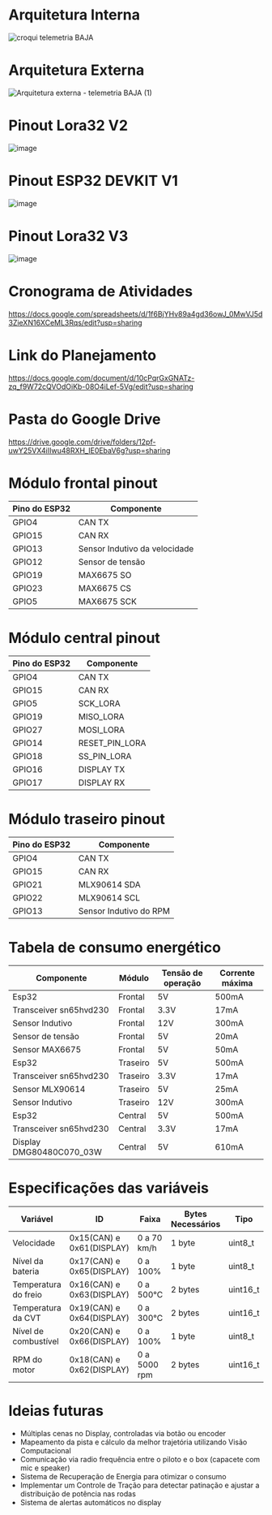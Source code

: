 # Arquitetura Interna
![croqui telemetria BAJA](https://github.com/user-attachments/assets/2d39a95c-3ffb-498f-b455-7dad052f3d03)

# Arquitetura Externa
![Arquitetura externa - telemetria BAJA (1)](https://github.com/user-attachments/assets/0eabbcf2-508f-4049-9948-e3a62e71c3a5)

# Pinout Lora32 V2
![image](https://github.com/user-attachments/assets/a2757a7a-5f3b-4c13-9c52-783dc83b022d)

# Pinout ESP32 DEVKIT V1
![image](https://github.com/user-attachments/assets/86cefb8a-a655-4f22-8672-2a8caeacce06)

# Pinout Lora32 V3
![image](https://github.com/user-attachments/assets/965c292c-7f8e-433a-bdf4-9f70098de5db)

# Cronograma de Atividades
https://docs.google.com/spreadsheets/d/1f6BjYHv89a4gd36owJ_0MwVJ5d3ZieXN16XCeML3Rqs/edit?usp=sharing

# Link do Planejamento
https://docs.google.com/document/d/10cPqrGxGNATz-zq_f9W72cQVOdOiKb-08O4iLef-5Vg/edit?usp=sharing

# Pasta do Google Drive
https://drive.google.com/drive/folders/12pf-uwY25VX4iIIwu48RXH_IE0EbaV6g?usp=sharing
  
# Módulo frontal pinout  
| Pino do ESP32  | Componente |
| ------------- | ------------- |
| GPIO4  | CAN TX  |
| GPIO15  | CAN RX  |
| GPIO13  | Sensor Indutivo da velocidade |
| GPIO12  | Sensor de tensão  |
| GPIO19  | MAX6675 SO |
| GPIO23  | MAX6675 CS  |
| GPIO5  | MAX6675 SCK  |

# Módulo central pinout  
| Pino do ESP32  | Componente |
| ------------- | ------------- |
| GPIO4  | CAN TX  |
| GPIO15  | CAN RX  |
| GPIO5  | SCK_LORA  |
| GPIO19  | MISO_LORA  |
| GPIO27  | MOSI_LORA  |
| GPIO14  | RESET_PIN_LORA  |
| GPIO18  | SS_PIN_LORA  |
| GPIO16  | DISPLAY TX  |
| GPIO17  | DISPLAY RX  |

# Módulo traseiro pinout  
| Pino do ESP32  | Componente |
| ------------- | ------------- |
| GPIO4  | CAN TX  |
| GPIO15  | CAN RX  |
| GPIO21  | MLX90614 SDA|
| GPIO22  |  MLX90614 SCL |
| GPIO13  | Sensor Indutivo do RPM |

# Tabela de consumo energético 
| Componente | Módulo | Tensão de operação | Corrente máxima |
| ------------- | ------------- | ------------- | ------------- |
| Esp32 | Frontal | 5V | 500mA|
| Transceiver sn65hvd230 | Frontal | 3.3V | 17mA|
| Sensor Indutivo | Frontal | 12V | 300mA |
| Sensor de tensão | Frontal | 5V | 20mA |
| Sensor MAX6675 | Frontal | 5V | 50mA |
| Esp32 | Traseiro | 5V | 500mA|
| Transceiver sn65hvd230 | Traseiro | 3.3V | 17mA|
| Sensor MLX90614 | Traseiro | 5V | 25mA |
| Sensor Indutivo | Traseiro | 12V | 300mA |
| Esp32 | Central | 5V | 500mA|
| Transceiver sn65hvd230 | Central | 3.3V | 17mA|
| Display DMG80480C070_03W | Central | 5V | 610mA|

# Especificações das variáveis 
| Variável | ID | Faixa | 	Bytes Necessários | Tipo |
| ------------- | ------------- | ------------- | ------------- | ------------- |
| Velocidade | 0x15(CAN) e 0x61(DISPLAY) | 	0 a 70 km/h | 1 byte | uint8_t |
| Nível da bateria | 0x17(CAN) e 0x65(DISPLAY) | 	0 a 100% | 1 byte | uint8_t |
| Temperatura do freio | 0x16(CAN) e 0x63(DISPLAY) | 	0 a 500°C | 2 bytes | uint16_t |
| Temperatura da CVT | 0x19(CAN) e 0x64(DISPLAY) | 	0 a 300°C | 2 bytes | uint16_t |
| Nível de combustível | 0x20(CAN) e 0x66(DISPLAY) | 	0 a 100% | 1 byte | uint8_t |
| RPM do motor | 0x18(CAN) e 0x62(DISPLAY) | 	0 a 5000 rpm | 2 bytes | uint16_t |

# Ideias futuras
- Múltiplas cenas no Display, controladas via botão ou encoder
- Mapeamento da pista e cálculo da melhor trajetória utilizando Visão Computacional
- Comunicação via radio frequência entre o piloto e o box (capacete com mic e speaker)
- Sistema de Recuperação de Energia para otimizar o consumo
- Implementar um Controle de Tração para detectar patinação e ajustar a distribuição de potência nas rodas
- Sistema de alertas automáticos no display
